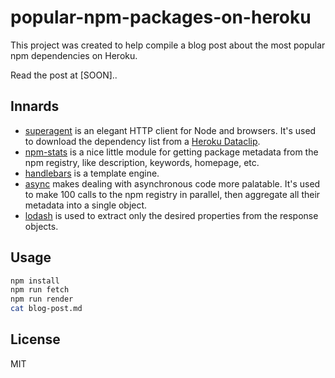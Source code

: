 # popular-npm-packages-on-heroku

This project was created to help compile a blog post about the most popular npm dependencies on Heroku.

Read the post at [SOON]..

## Innards

- [superagent](https://github.com/visionmedia/superagent) is an elegant HTTP client for Node and browsers. It's used to download the dependency list from a [Heroku Dataclip](https://dataclips.heroku.com/nxnfcvnlruhzzawvenwcvronnowx#nomnom-Top-100-dependencies).
- [npm-stats](https://github.com/hughsk/npm-stats) is a nice little module for getting package metadata from the npm registry, like description, keywords, homepage, etc.
- [handlebars](https://github.com/wycats/handlebars.js) is a template engine.
- [async](https://github.com/caolan/async) makes dealing with asynchronous code more palatable. It's used to make 100 calls to the npm registry in parallel, then aggregate all their metadata into a single object.
- [lodash](https://github.com/lodash/lodash) is used to extract only the desired properties from the response objects.

## Usage

```sh
npm install
npm run fetch
npm run render
cat blog-post.md
```

## License

MIT

